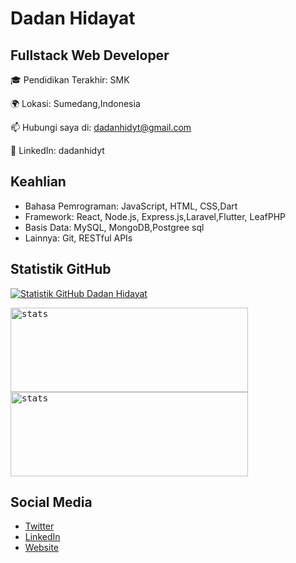 # Dadan Hidayat

## Fullstack Web Developer

🎓 Pendidikan Terakhir: SMK

🌍 Lokasi: Sumedang,Indonesia

📫 Hubungi saya di: dadanhidyt@gmail.com

💼 LinkedIn: dadanhidyt

## Keahlian

- Bahasa Pemrograman: JavaScript, HTML, CSS,Dart
- Framework: React, Node.js, Express.js,Laravel,Flutter, LeafPHP
- Basis Data: MySQL, MongoDB,Postgree sql
- Lainnya: Git, RESTful APIs


## Statistik GitHub

[![Statistik GitHub Dadan Hidayat](https://github-readme-stats.vercel.app/api?username=dadan-hidyt&show_icons=true&theme=radical)](https://github.com/dadanhidayat)

<div align="left">
<kbd><img height="135em" width="380em" alt="stats" src="https://github-readme-streak-stats.herokuapp.com?user=dadan-hidyt&theme=tokyonight_duo&hide_border=true&dates=27DDC9" />
</kbd>
<kbd><img height="135em" width="380em" alt="stats" src="https://github-readme-activity-graph.vercel.app/graph?username=dadan-hidyt&theme=react&hide_title=true"></kbd>
</div>

## Social Media

- [Twitter](link-twitter)
- [LinkedIn](link-linkedin)
- [Website](link-website)
